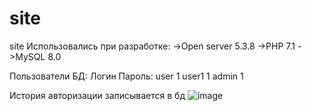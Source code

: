 # site
site
Использовались при разработке:
->Open server 5.3.8
->PHP 7.1
->MySQL 8.0

Пользователи БД:
Логин Пароль:
user 1
user1 1
admin 1

История авторизации записывается в бд
![image](https://user-images.githubusercontent.com/48158561/110122180-79d84280-7de9-11eb-8035-b811f85a55ad.png)
